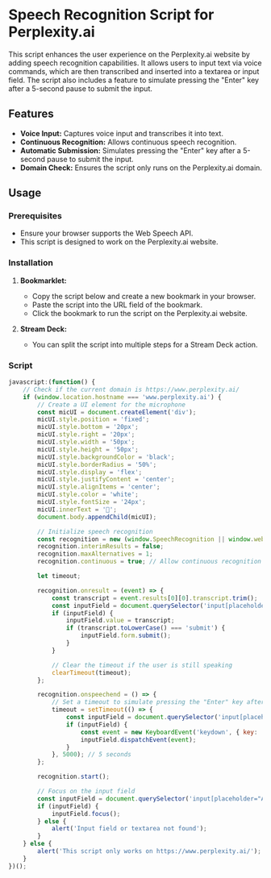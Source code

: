 # Speech Recognition Script for Perplexity.ai

This script enhances the user experience on the Perplexity.ai website by adding speech recognition capabilities. It allows users to input text via voice commands, which are then transcribed and inserted into a textarea or input field. The script also includes a feature to simulate pressing the "Enter" key after a 5-second pause to submit the input.

## Features

- **Voice Input:** Captures voice input and transcribes it into text.
- **Continuous Recognition:** Allows continuous speech recognition.
- **Automatic Submission:** Simulates pressing the "Enter" key after a 5-second pause to submit the input.
- **Domain Check:** Ensures the script only runs on the Perplexity.ai domain.

## Usage

### Prerequisites

- Ensure your browser supports the Web Speech API.
- This script is designed to work on the Perplexity.ai website.

### Installation

1. **Bookmarklet:**
   - Copy the script below and create a new bookmark in your browser.
   - Paste the script into the URL field of the bookmark.
   - Click the bookmark to run the script on the Perplexity.ai website.

2. **Stream Deck:**
   - You can split the script into multiple steps for a Stream Deck action.

### Script

```javascript
javascript:(function() {
    // Check if the current domain is https://www.perplexity.ai/
    if (window.location.hostname === 'www.perplexity.ai') {
        // Create a UI element for the microphone
        const micUI = document.createElement('div');
        micUI.style.position = 'fixed';
        micUI.style.bottom = '20px';
        micUI.style.right = '20px';
        micUI.style.width = '50px';
        micUI.style.height = '50px';
        micUI.style.backgroundColor = 'black';
        micUI.style.borderRadius = '50%';
        micUI.style.display = 'flex';
        micUI.style.justifyContent = 'center';
        micUI.style.alignItems = 'center';
        micUI.style.color = 'white';
        micUI.style.fontSize = '24px';
        micUI.innerText = '🎤';
        document.body.appendChild(micUI);

        // Initialize speech recognition
        const recognition = new (window.SpeechRecognition || window.webkitSpeechRecognition)();
        recognition.interimResults = false;
        recognition.maxAlternatives = 1;
        recognition.continuous = true; // Allow continuous recognition

        let timeout;

        recognition.onresult = (event) => {
            const transcript = event.results[0][0].transcript.trim();
            const inputField = document.querySelector('input[placeholder="Ask follow-up"], textarea[placeholder="Ask follow-up"]');
            if (inputField) {
                inputField.value = transcript;
                if (transcript.toLowerCase() === 'submit') {
                    inputField.form.submit();
                }
            }

            // Clear the timeout if the user is still speaking
            clearTimeout(timeout);
        };

        recognition.onspeechend = () => {
            // Set a timeout to simulate pressing the "Enter" key after a 5-second pause
            timeout = setTimeout(() => {
                const inputField = document.querySelector('input[placeholder="Ask follow-up"], textarea[placeholder="Ask follow-up"]');
                if (inputField) {
                    const event = new KeyboardEvent('keydown', { key: 'Enter', code: 'Enter', keyCode: 13, which: 13, bubbles: true });
                    inputField.dispatchEvent(event);
                }
            }, 5000); // 5 seconds
        };

        recognition.start();

        // Focus on the input field
        const inputField = document.querySelector('input[placeholder="Ask follow-up"], textarea[placeholder="Ask follow-up"]');
        if (inputField) {
            inputField.focus();
        } else {
            alert('Input field or textarea not found');
        }
    } else {
        alert('This script only works on https://www.perplexity.ai/');
    }
})();
